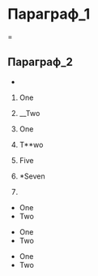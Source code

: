 # Параграф_1
=

## Пар**агра**ф_2
-
1. One
2. __Two

1. One
2. T**wo

5. Five
6. *Seven
7. 

* One
* Two

- One
- Two

+ One
+ Two
